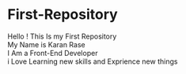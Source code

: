 # First-Repository
Hello ! This Is my First Repository
<br>
My Name is Karan Rase
<br>
I Am a Front-End Developer
<br>
i Love Learning new skills and Exprience new things
